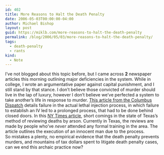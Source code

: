 ```yaml
---
id: 402
title: More Reasons to Halt the Death Penalty
date: 2006-05-03T00:00:00-04:00
author: Michael Bishop
layout: post
guid: https://miklb.com/more-reasons-to-halt-the-death-penalty
permalink: /blog/2006/05/03/more-reasons-to-halt-the-death-penalty/
tags:
  - death-penalty
  - rants
kind:
  - Note
---
```

<p>I’ve not blogged about this topic before, but I came across <strong>2</strong> newspaper articles this morning outlining major deficiencies in the system.  While in college, I wrote an argumentative paper against capital punishment, and I still stand by that stance.  I don’t believe those convicted of murder should live in the lap of luxury, however I don’t believe we’ve perfected a system to take another’s life in response to murder.  <a href="http://www.columbusdispatch.com/news-story.php?story=dispatch/2006/05/03/20060503-A1-02.html">This article from the Columbus Dispatch</a> details failure in the actual lethal injection process, in which failure to establish an IV led to a prolonged process, that had to be done behind closed doors.
In this <a href="http://www.nytimes.com/2006/05/03/us/03execute.html">NY Times article</a>, short comings in the state of Texas’s method of reviewing deaths by arson.  Currently in Texas, the reviews are made by people who’ve <em>never</em> attended any formal training in the area.  The article outlines the execution of an innocent man due to the process.<br />
So mistakes a plenty, no empirical evidence that the death penalty prevents murders, and mountains of tax dollars spent to litigate death penalty cases, can we end this archaic practice now?</p>